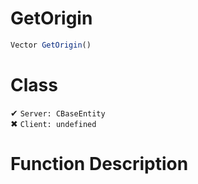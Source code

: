 # GetOrigin
```js	
Vector GetOrigin()
```
# Class
✔ `Server: CBaseEntity`  
✖ `Client: undefined`  

# Function Description

